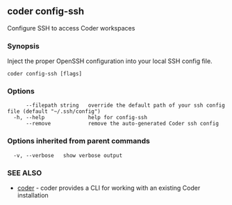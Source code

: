 ## coder config-ssh

Configure SSH to access Coder workspaces

### Synopsis

Inject the proper OpenSSH configuration into your local SSH config file.

```
coder config-ssh [flags]
```

### Options

```
      --filepath string   override the default path of your ssh config file (default "~/.ssh/config")
  -h, --help              help for config-ssh
      --remove            remove the auto-generated Coder ssh config
```

### Options inherited from parent commands

```
  -v, --verbose   show verbose output
```

### SEE ALSO

* [coder](coder.md)	 - coder provides a CLI for working with an existing Coder installation

